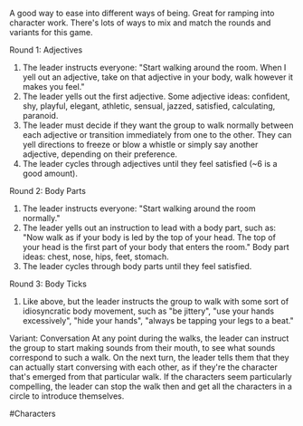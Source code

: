 A good way to ease into different ways of being. Great for ramping into character work. There's lots of ways to mix and match the rounds and variants for this game.

Round 1: Adjectives
1. The leader instructs everyone: "Start walking around the room. When I yell out an adjective, take on that adjective in your body, walk however it makes you feel."
2. The leader yells out the first adjective. Some adjective ideas: confident, shy, playful, elegant, athletic, sensual, jazzed, satisfied, calculating, paranoid.
3. The leader must decide if they want the group to walk normally between each adjective or transition immediately from one to the other. They can yell directions to freeze or blow a whistle or simply say another adjective, depending on their preference.
4. The leader cycles through adjectives until they feel satisfied (~6 is a good amount).

Round 2: Body Parts
1. The leader instructs everyone: "Start walking around the room normally."
2. The leader yells out an instruction to lead with a body part, such as: "Now walk as if your body is led by the top of your head. The top of your head is the first part of your body that enters the room." Body part ideas: chest, nose, hips, feet, stomach.
3. The leader cycles through body parts until they feel satisfied.

Round 3: Body Ticks
1. Like above, but the leader instructs the group to walk with some sort of idiosyncratic body movement, such as "be jittery", "use your hands excessively", "hide your hands", "always be tapping your legs to a beat."

Variant: Conversation
At any point during the walks, the leader can instruct the group to start making sounds from their mouth, to see what sounds correspond to such a walk. On the next turn, the leader tells them that they can actually start conversing with each other, as if they're the character that's emerged from that particular walk. If the characters seem particularly compelling, the leader can stop the walk then and get all the characters in a circle to introduce themselves.

#Characters